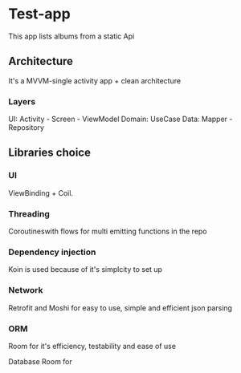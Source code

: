 # Test-app
This app lists albums from a static Api

## Architecture
It's a MVVM-single activity app + clean architecture

### Layers
UI: Activity - Screen - ViewModel
Domain: UseCase
Data: Mapper - Repository

## Libraries choice
### UI
ViewBinding + Coil.

### Threading
Coroutineswith flows for multi emitting functions in the repo

### Dependency injection
Koin is used because of it's simplcity to set up

### Network
Retrofit and Moshi for easy to use, simple and efficient json parsing

### ORM
Room for it's efficiency, testability and ease of use

Database 
Room for 
